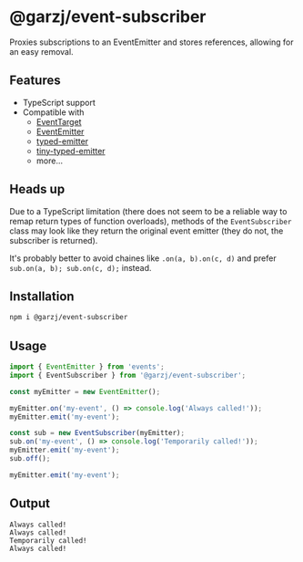 # @garzj/event-subscriber

Proxies subscriptions to an EventEmitter and stores references, allowing for an easy removal.

## Features

- TypeScript support
- Compatible with
  - [EventTarget](https://developer.mozilla.org/en-US/docs/Web/API/EventTarget)
  - [EventEmitter](https://nodejs.org/en/learn/asynchronous-work/the-nodejs-event-emitter)
  - [typed-emitter](https://github.com/andywer/typed-emitter)
  - [tiny-typed-emitter](https://github.com/binier/tiny-typed-emitter)
  - more...

## Heads up

Due to a TypeScript limitation (there does not seem to be a reliable way to remap return types of function overloads), methods of the `EventSubscriber` class may look like they return the original event emitter (they do not, the subscriber is returned).

It's probably better to avoid chaines like `.on(a, b).on(c, d)` and prefer `sub.on(a, b); sub.on(c, d);` instead.

## Installation

```bash
npm i @garzj/event-subscriber
```

## Usage

```ts
import { EventEmitter } from 'events';
import { EventSubscriber } from '@garzj/event-subscriber';

const myEmitter = new EventEmitter();

myEmitter.on('my-event', () => console.log('Always called!'));
myEmitter.emit('my-event');

const sub = new EventSubscriber(myEmitter);
sub.on('my-event', () => console.log('Temporarily called!'));
myEmitter.emit('my-event');
sub.off();

myEmitter.emit('my-event');
```

## Output

```
Always called!
Always called!
Temporarily called!
Always called!
```
